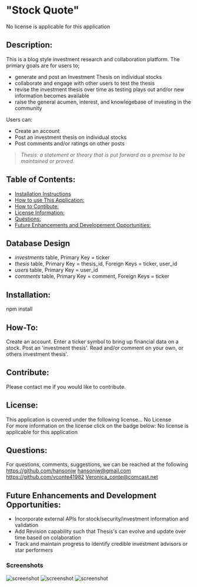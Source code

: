 # "Stock Quote"  
  No license is applicable for this application

  ## Description:  
  This is a blog style investment research and collaboration platform.
  The primary goals are for users to;
  - generate and post an Investment Thesis on individual stocks
  - collaborate and engage with other users to test the thesis
  - revise the investment thesis over time as testing plays out and/or new information becomes available
  - raise the general acumen, interest, and knowlegebase of investing in the community
  
  Users can:
  - Create an account
  - Post an investment thesis on individual stocks
  - Post comments and/or ratings on other posts

  >*Thesis: a statement or theory that is put forward as a premise to be maintained or proved.*

  ## Table of Contents:
  * [Installation Instructions](#Installation:)
  * [How to use This Application:](#How-To:)
  * [How to Contibute:](#Contibute:)
  * [License Information:](#License:)
  * [Questions:](#Questions:)
  * [Future Enhancements and Developement Opportunities:](#Future:)
  
  ## Database Design
  - *investments* table, Primary Key = ticker
  - *thesis* table, Primary Key = thesis_id, Foreign Keys = ticker, user_id
  - *users* table, Primary Key = user_id
  - *comments* table, Primary Key = comment, Foreign Keys = ticker

  <a name="Installation:"></a>
  ## Installation:  
  npm install
  
  <a name="How-To:"></a>
  ## How-To:  
  Create an account.  Enter a ticker symbol to bring up financial data on a stock.  Post an 'investment thesis'.  Read and/or comment on your own, or others investment thesis'.

  <a name="Contribute:"></a>
  ## Contribute:  
  Please contact me if you would like to contribute.

  <a name="License:"></a>
  ## License:  
  This application is covered under the following license...
  No License  
  For more information on the license click on the badge below:
  No license is applicable for this application
  
  <a name="Questions:"></a>
  ## Questions:  
  For questions, comments, suggestions, we can be reached at the following  
  https://github.com/hansonjw
  hansonjw@gmail.com
  https://github.com/vconte41982
  Veronica_conte@comcast.net
  
  <a name="Future:"></a>
  ## Future Enhancements and Development Opportunities:
  - Incorporate external APIs for stock/security/investment information and validation
  - Add Revision capability such that Thesis's can evolve and update over time based on colaboration
  - Track and maintain progress to identify credible investment advisors or star performers

### Screenshots

![screenshot](/img/screenshot1.png)
![screenshot](/img/screenshot2.png)
![screenshot](/img/screenshot3.png)

